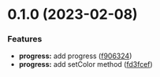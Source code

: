# 0.1.0 (2023-02-08)


### Features

* **progress:** add progress ([f906324](https://github.com/chengpeiquan/bassist/commit/f906324086ac0bfed8573f39c19f34278c25a1ea))
* **progress:** add setColor method ([fd3fcef](https://github.com/chengpeiquan/bassist/commit/fd3fcefffe242b355df05eb525a5547cccf4a2c0))



